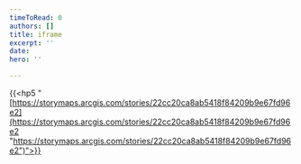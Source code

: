 ```yaml
---
timeToRead: 0
authors: []
title: iframe
excerpt: ''
date: 
hero: ''

---
```

{{<hp5 "[https://storymaps.arcgis.com/stories/22cc20ca8ab5418f84209b9e67fd96e2](https://storymaps.arcgis.com/stories/22cc20ca8ab5418f84209b9e67fd96e2 "https://storymaps.arcgis.com/stories/22cc20ca8ab5418f84209b9e67fd96e2")">}}  
 